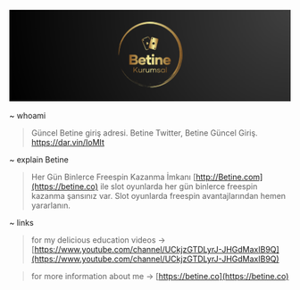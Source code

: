 ![](betine-giris.png)

~ whoami

> Güncel Betine giriş adresi.
> Betine Twitter,
> Betine Güncel Giriş.
> https://dar.vin/IoMIt

~ explain Betine
> Her Gün Binlerce Freespin Kazanma İmkanı
[http://Betine.com](https://betine.co) ile slot oyunlarda her gün binlerce freespin kazanma şansınız var. Slot oyunlarda freespin avantajlarından hemen yararlanın.

~ links
> for my delicious education videos -> [https://www.youtube.com/channel/UCkjzGTDLyrJ-JHGdMaxIB9Q](https://www.youtube.com/channel/UCkjzGTDLyrJ-JHGdMaxIB9Q)

> for more information about me -> [https://betine.co](https://betine.co)
